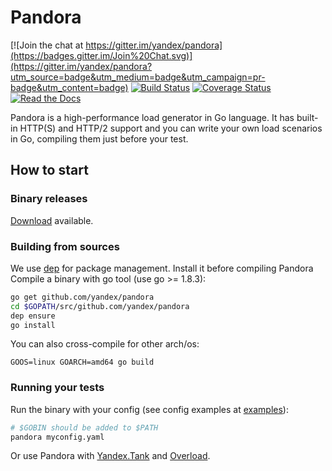 # Pandora

[![Join the chat at https://gitter.im/yandex/pandora](https://badges.gitter.im/Join%20Chat.svg)](https://gitter.im/yandex/pandora?utm_source=badge&utm_medium=badge&utm_campaign=pr-badge&utm_content=badge)
[![Build Status](https://travis-ci.org/yandex/pandora.svg)](https://travis-ci.org/yandex/pandora)
[![Coverage Status](https://coveralls.io/repos/yandex/pandora/badge.svg?branch=develop&service=github)](https://coveralls.io/github/yandex/pandora?branch=develop)
[![Read the Docs](https://readthedocs.org/projects/yandexpandora/badge/)](https://readthedocs.org/projects/yandexpandora/)

Pandora is a high-performance load generator in Go language. It has built-in HTTP(S) and HTTP/2 support and you can write your own load scenarios in Go, compiling them just before your test.

## How to start

### Binary releases
[Download](https://github.com/yandex/pandora/releases) available.

### Building from sources
We use [dep](https://github.com/golang/dep) for package management. Install it before compiling Pandora
Compile a binary with go tool (use go >= 1.8.3):
```bash
go get github.com/yandex/pandora
cd $GOPATH/src/github.com/yandex/pandora
dep ensure
go install
```

You can also cross-compile for other arch/os:
```
GOOS=linux GOARCH=amd64 go build
```

### Running your tests
Run the binary with your config (see config examples at [examples](https://github.com/yandex/pandora/tree/develop/examples)):

```bash
# $GOBIN should be added to $PATH
pandora myconfig.yaml
```

Or use Pandora with [Yandex.Tank](http://yandextank.readthedocs.org/en/latest/configuration.html#pandora) and
[Overload](https://overload.yandex.net).
